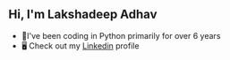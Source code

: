 ## Hi, I'm Lakshadeep Adhav

<!--
**lakshadeep91/lakshadeep91** is a ✨ _special_ ✨ repository because its `README.md` (this file) appears on your GitHub profile.

Here are some ideas to get you started:

- 🔭 I’m currently working on ...
- 🌱 I’m currently learning ...
- 👯 I’m looking to collaborate on ...
- 🤔 I’m looking for help with ...
- 💬 Ask me about ...
- 📫 How to reach me: ...
- 😄 Pronouns: ...
- ⚡ Fun fact: ...
-->

- 🐍I've been coding in Python primarily for over 6 years
- 🖥️ Check out my [Linkedin](https://www.linkedin.com/in/lakshadeep/) profile
